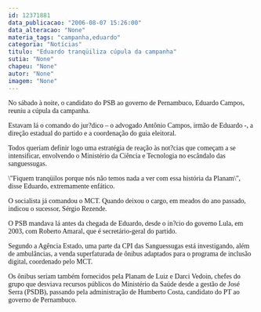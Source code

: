 ```yaml
---
id: 12371881
data_publicacao: "2006-08-07 15:26:00"
data_alteracao: "None"
materia_tags: "campanha,eduardo"
categoria: "Notícias"
titulo: "Eduardo tranqüiliza cúpula da campanha"
sutia: "None"
chapeu: "None"
autor: "None"
imagem: "None"
---
```

<p><P><FONT face=Verdana>No sábado à noite, o candidato do PSB ao governo de Pernambuco, Eduardo Campos, reuniu a cúpula da campanha.</FONT></P></p>
<p><P><FONT face=Verdana>Estavam lá o comando do jur?dico – o advogado Antônio Campos, irmão de Eduardo -, a direção estadual do partido e a coordenação do guia eleitoral.</FONT></P></p>
<p><P><FONT face=Verdana>Todos&nbsp;queriam definir logo uma estratégia de reação às not?cias que começam a se intensificar, envolvendo o Ministério da Ciência e Tecnologia no escândalo das sanguessugas.</FONT></P></p>
<p><P><FONT face=Verdana>\"Fiquem tranqüilos porque nós não temos nada a ver com essa história da Planam\", disse Eduardo, extremamente enfático.</FONT></P></p>
<p><P><FONT face=Verdana>O socialista já comandou o MCT. Quando deixou o cargo, em meados do ano passado, indicou o sucessor, Sérgio Rezende.</FONT></P></p>
<p><P><FONT face=Verdana>O PSB&nbsp;mandava lá antes da chegada de Eduardo, desde o in?cio do governo Lula, em 2003, com Roberto Amaral, que é secretário-geral do partido.</FONT></P></p>
<p><P><FONT face=Verdana>Segundo a Agência Estado, uma parte da CPI das Sanguessugas está investigando, além de ambulâncias, a venda superfaturada de ônibus adaptados para o programa de inclusão digital, coordenado pelo MCT.</FONT></P></p>
<p><P><FONT face=Verdana>Os ônibus seriam também fornecidos pela Planam de Luiz e Darci Vedoin, chefes do grupo que desviava recursos públicos do Ministério da Saúde desde a gestão de José Serra (PSDB), passando pela administração de Humberto Costa, candidato do PT ao governo de Pernambuco.</FONT></P> </p>
